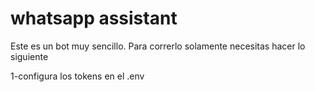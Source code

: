 # whatsapp assistant

Este es un bot muy sencillo.
Para correrlo solamente necesitas hacer lo siguiente

1-configura los tokens en el .env
```
```
